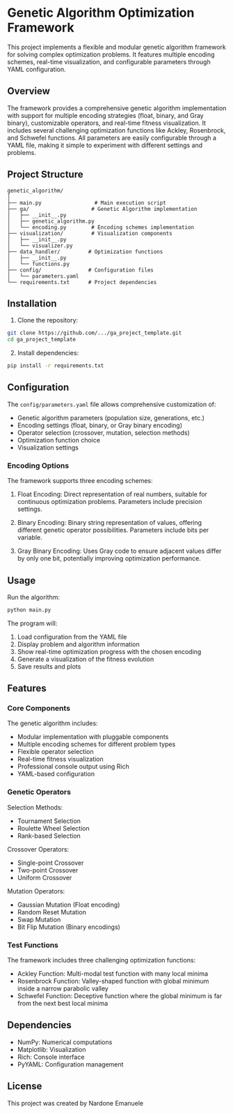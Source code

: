 # Genetic Algorithm Optimization Framework

This project implements a flexible and modular genetic algorithm framework for solving complex optimization problems. It features multiple encoding schemes, real-time visualization, and configurable parameters through YAML configuration.

## Overview

The framework provides a comprehensive genetic algorithm implementation with support for multiple encoding strategies (float, binary, and Gray binary), customizable operators, and real-time fitness visualization. It includes several challenging optimization functions like Ackley, Rosenbrock, and Schwefel functions. All parameters are easily configurable through a YAML file, making it simple to experiment with different settings and problems.

## Project Structure

```
genetic_algorithm/
│
├── main.py                 # Main execution script
├── ga/                    # Genetic Algorithm implementation
│   ├── __init__.py
│   ├── genetic_algorithm.py
│   └── encoding.py        # Encoding schemes implementation
├── visualization/         # Visualization components
│   ├── __init__.py
│   └── visualizer.py
├── data_handler/         # Optimization functions
│   ├── __init__.py
│   └── functions.py
├── config/               # Configuration files
│   └── parameters.yaml
└── requirements.txt      # Project dependencies
```

## Installation

1. Clone the repository:
```bash
git clone https://github.com/.../ga_project_template.git
cd ga_project_template
```

2. Install dependencies:
```bash
pip install -r requirements.txt
```

## Configuration

The `config/parameters.yaml` file allows comprehensive customization of:

- Genetic algorithm parameters (population size, generations, etc.)
- Encoding settings (float, binary, or Gray binary encoding)
- Operator selection (crossover, mutation, selection methods)
- Optimization function choice
- Visualization settings

### Encoding Options

The framework supports three encoding schemes:

1. Float Encoding: Direct representation of real numbers, suitable for continuous optimization problems. Parameters include precision settings.

2. Binary Encoding: Binary string representation of values, offering different genetic operator possibilities. Parameters include bits per variable.

3. Gray Binary Encoding: Uses Gray code to ensure adjacent values differ by only one bit, potentially improving optimization performance.

## Usage

Run the algorithm:
```bash
python main.py
```

The program will:
1. Load configuration from the YAML file
2. Display problem and algorithm information
3. Show real-time optimization progress with the chosen encoding
4. Generate a visualization of the fitness evolution
5. Save results and plots

## Features

### Core Components

The genetic algorithm includes:
- Modular implementation with pluggable components
- Multiple encoding schemes for different problem types
- Flexible operator selection
- Real-time fitness visualization
- Professional console output using Rich
- YAML-based configuration

### Genetic Operators

Selection Methods:
- Tournament Selection
- Roulette Wheel Selection
- Rank-based Selection

Crossover Operators:
- Single-point Crossover
- Two-point Crossover
- Uniform Crossover

Mutation Operators:
- Gaussian Mutation (Float encoding)
- Random Reset Mutation
- Swap Mutation
- Bit Flip Mutation (Binary encodings)

### Test Functions

The framework includes three challenging optimization functions:
- Ackley Function: Multi-modal test function with many local minima
- Rosenbrock Function: Valley-shaped function with global minimum inside a narrow parabolic valley
- Schwefel Function: Deceptive function where the global minimum is far from the next best local minima

## Dependencies

- NumPy: Numerical computations
- Matplotlib: Visualization
- Rich: Console interface
- PyYAML: Configuration management

## License

This project was created by Nardone Emanuele